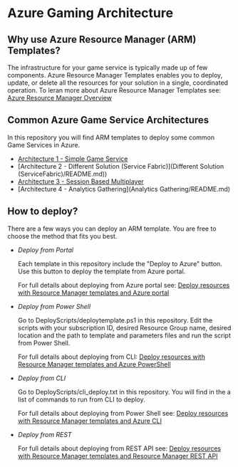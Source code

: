 # Azure Gaming Architecture

## Why use Azure Resource Manager (ARM) Templates?
The infrastructure for your game service is typically made up of few components. Azure Resource Manager Templates enables you to deploy, update, or delete all the resources for your solution in a single, coordinated operation. 
To leran more about Azure Resource Manager Templates see: [Azure Resource Manager Overview](https://docs.microsoft.com/en-us/azure/azure-resource-manager/resource-group-overview)

## Common Azure Game Service Architectures
In this repository you will find ARM templates to deploy some common Game Services in Azure.

* [Architecture 1 - Simple Game Service](SimpleGameService/README.md)
* [Architecture 2 - Different Solution (Service Fabric)](Different Solution (ServiceFabric)/README.md))
* [Architecture 3 - Session Based Multiplayer](SessionBasedMultiplayer/README.md)
* [Architecture 4 - Analytics Gathering](Analytics Gathering/README.md)

## How to deploy?

There are a few ways you can deploy an ARM template. You are free to choose the method that fits you best.

* *Deploy from Portal*

  Each template in this repository include the "Deploy to Azure" button. Use this button to deploy the template from Azure portal.

  For full details about deploying from Azure portal see:
  [Deploy resources with Resource Manager templates and Azure portal](https://docs.microsoft.com/en-us/azure/azure-resource-manager/resource-group-template-deploy-portal)

* *Deploy from Power Shell*

  Go to DeployScripts/deploytemplate.ps1 in this repository. Edit the scripts with your subscription ID, desired Resource Group name, desired location and the path to template and parameters files and run the script from Power Shell.

  For full details about deploying from CLI:
  [Deploy resources with Resource Manager templates and Azure PowerShell](https://docs.microsoft.com/en-us/azure/azure-resource-manager/resource-group-template-deploy)

* *Deploy from CLI*

  Go to DeployScripts/cli_deploy.txt in this repository. You will find in the a list of commands to run from CLI to deploy. 

  For full details about deploying from Power Shell see:
  [Deploy resources with Resource Manager templates and Azure CLI](https://docs.microsoft.com/en-us/azure/azure-resource-manager/resource-group-template-deploy-cli)

* *Deploy from REST*

  For full details about deploying from REST API see:
  [Deploy resources with Resource Manager templates and Resource Manager REST API](https://docs.microsoft.com/en-us/azure/azure-resource-manager/resource-group-template-deploy-rest)
